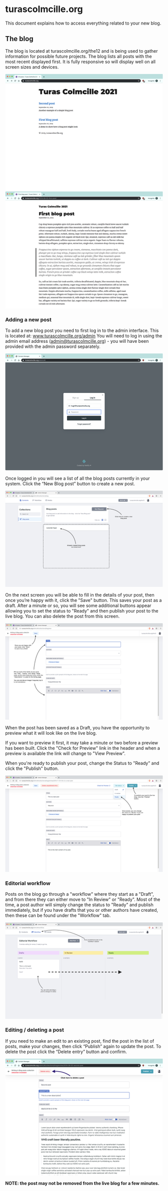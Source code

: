 # turascolmcille.org
This document explains how to access everything related to your new blog.

## The blog
The blog is located at turascolmcille.org/the12 and is being used to gather information for possible future projects. The blog lists all posts with the most recent displayed first. It is fully responsive so will display well on all screen sizes and devices.

![turas colmcille blog example homepage](./screenshots/homepage.png)
![an example blog post](./screenshots/example-post.png)

### Adding a new post
To add a new blog post you need to first log in to the admin interface. This is located at:
www.turascolmcille.org/admin
You will need to log in using the admin email address (admin@turascolmcille.org) - you will have been provided with the admin password separately.

![login screen](./screenshots/login.png)

Once logged in you will see a list of all the blog posts currently in your system. Click the “New Blog post” button to create a new post.

![main admin dashboard](./screenshots/main-admin-ui.png)

On the next screen you will be able to fill in the details of your post, then once you’re happy with it, click the "Save" button. This saves your post as a draft. After a minute or so, you will see some additional buttons appear allowing you to set the status to "Ready" and then publish your post to the live blog. You can also delete the post from this screen.

![adding a new post](./screenshots/adding-a-post.png)

When the post has been saved as a Draft, you have the opportunity to preview what it will look like on the live blog.

If you want to preview it first, it may take a minute or two before a preview has been built. Click the "Check for Preview" link in the header and when a preview is available the link will change to "View Preview".

When you're ready to publish your post, change the Status to "Ready" and click the "Publish" button.

![previewing and publishing a post](./screenshots/preview-publish-a-post.png)

### Editorial workflow
Posts on the blog go through a "workflow" where they start as a "Draft", and from there they can either move to "In Review" or "Ready". Most of the time, a post author will simply change the status to "Ready" and publish immediately, but if you have drafts that you or other authors have created, then these can be found under the "Workflow" tab.

![editorial workflow](./screenshots/editorial-workflow.png)


### Editing / deleting a post

If you need to make an edit to an existing post, find the post in the list of posts, make your changes, then click “Publish” again to update the post. To delete the post click the “Delete entry” button and confirm.

![editing a post](./screenshots/editing-deleting-a-post.png)

**NOTE: the post may not be removed from the live blog for a few minutes.**
